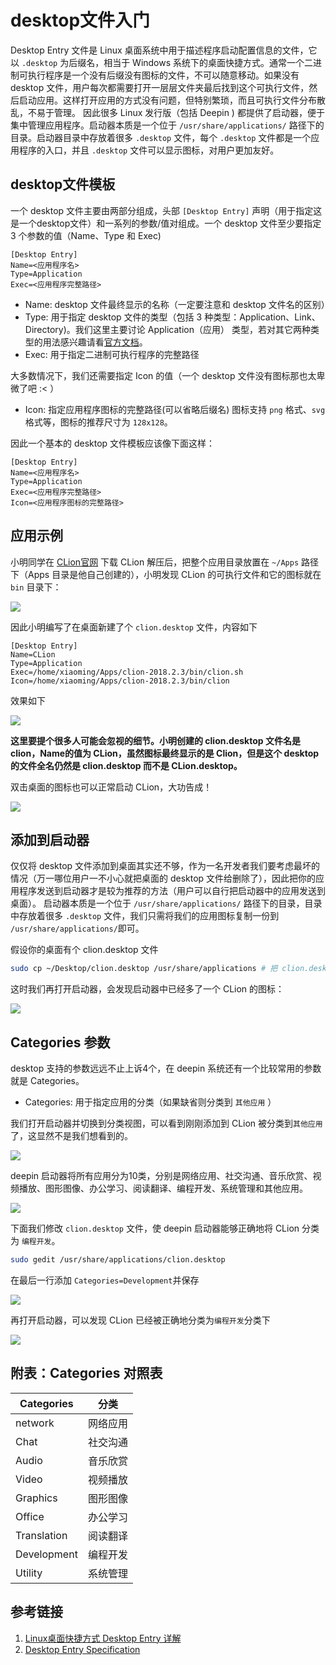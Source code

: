 # desktop文件入门

Desktop Entry 文件是 Linux 桌面系统中用于描述程序启动配置信息的文件，它以 `.desktop` 为后缀名，相当于 Windows 系统下的桌面快捷方式。通常一个二进制可执行程序是一个没有后缀没有图标的文件，不可以随意移动。如果没有 desktop 文件，用户每次都需要打开一层层文件夹最后找到这个可执行文件，然后启动应用。这样打开应用的方式没有问题，但特别繁琐，而且可执行文件分布散乱，不易于管理。
因此很多 Linux 发行版（包括 Deepin ) 都提供了启动器，便于集中管理应用程序。启动器本质是一个位于 `/usr/share/applications/` 路径下的目录。启动器目录中存放着很多 `.desktop` 文件，每个 `.desktop` 文件都是一个应用程序的入口，并且 `.desktop` 文件可以显示图标，对用户更加友好。

## desktop文件模板
一个 desktop 文件主要由两部分组成，头部 `[Desktop Entry]` 声明（用于指定这是一个desktop文件）和一系列的参数/值对组成。一个 desktop 文件至少要指定 3 个参数的值（Name、Type 和 Exec)
````desktop demo1.desktop
[Desktop Entry]
Name=<应用程序名>
Type=Application
Exec=<应用程序完整路径>
````
- Name: desktop 文件最终显示的名称（一定要注意和 desktop 文件名的区别）
- Type: 用于指定 desktop 文件的类型（包括 3 种类型：Application、Link、Directory)。我们这里主要讨论 Application（应用） 类型，若对其它两种类型的用法感兴趣请看[官方文档](https://specifications.freedesktop.org/desktop-entry-spec/desktop-entry-spec-latest.html)。
- Exec: 用于指定二进制可执行程序的完整路径

大多数情况下，我们还需要指定 Icon 的值（一个 desktop 文件没有图标那也太卑微了吧 :< ）
- Icon: 指定应用程序图标的完整路径(可以省略后缀名)
图标支持 `png` 格式、`svg` 格式等，图标的推荐尺寸为 `128x128`。

因此一个基本的 desktop 文件模板应该像下面这样：
````desktop demo2.desktop
[Desktop Entry]
Name=<应用程序名>
Type=Application
Exec=<应用程序完整路径>
Icon=<应用程序图标的完整路径>
````
## 应用示例
小明同学在 [CLion官网](https://www.jetbrains.com/clion/) 下载 CLion 解压后，把整个应用目录放置在 `~/Apps` 路径下（Apps 目录是他自己创建的），小明发现 CLion 的可执行文件和它的图标就在 `bin` 目录下：

![](http://images.lolimay.cn/18-9-9/95940192.jpg)

因此小明编写了在桌面新建了个 `clion.desktop` 文件，内容如下

````desktop clion.desktop
[Desktop Entry]
Name=CLion
Type=Application
Exec=/home/xiaoming/Apps/clion-2018.2.3/bin/clion.sh
Icon=/home/xiaoming/Apps/clion-2018.2.3/bin/clion
````
效果如下

![](http://images.lolimay.cn/18-9-9/31077250.jpg)

**这里要提个很多人可能会忽视的细节。小明创建的 clion.desktop 文件名是 clion，Name的值为 CLion，虽然图标最终显示的是 Clion，但是这个 desktop 的文件全名仍然是 clion.desktop 而不是 CLion.desktop。**

双击桌面的图标也可以正常启动 CLion，大功告成！

![](http://images.lolimay.cn/18-9-9/87550172.jpg)

## 添加到启动器

仅仅将 desktop 文件添加到桌面其实还不够，作为一名开发者我们要考虑最坏的情况（万一哪位用户一不小心就把桌面的 desktop 文件给删除了），因此把你的应用程序发送到启动器才是较为推荐的方法（用户可以自行把启动器中的应用发送到桌面）。
启动器本质是一个位于 `/usr/share/applications/` 路径下的目录，目录中存放着很多 `.desktop` 文件，我们只需将我们的应用图标复制一份到 `/usr/share/applications/`即可。

假设你的桌面有个 clion.desktop 文件
````bash
sudo cp ~/Desktop/clion.desktop /usr/share/applications # 把 clion.desktop 复制一份到启动器目录下
````
这时我们再打开启动器，会发现启动器中已经多了一个 CLion 的图标：

![](http://images.lolimay.cn/18-9-9/20506021.jpg)

## Categories 参数
desktop 支持的参数远远不止上诉4个，在 deepin 系统还有一个比较常用的参数就是 Categories。
- Categories: 用于指定应用的分类（如果缺省则分类到 `其他应用` ）

我们打开启动器并切换到分类视图，可以看到刚刚添加到 CLion 被分类到`其他应用`了，这显然不是我们想看到的。

![](http://images.lolimay.cn/18-9-9/40615066.jpg)

deepin 启动器将所有应用分为10类，分别是网络应用、社交沟通、音乐欣赏、视频播放、图形图像、办公学习、阅读翻译、编程开发、系统管理和其他应用。

![](http://images.lolimay.cn/18-9-9/73357158.jpg)

下面我们修改 `clion.desktop` 文件，使 deepin 启动器能够正确地将 CLion 分类为 `编程开发`。

````bash
sudo gedit /usr/share/applications/clion.desktop
````
在最后一行添加 `Categories=Development`并保存

![](http://images.lolimay.cn/18-9-9/97514158.jpg)

再打开启动器，可以发现 CLion 已经被正确地分类为`编程开发`分类下

![](http://images.lolimay.cn/18-9-9/4807365.jpg)

## 附表：Categories 对照表

| Categories | 分类 |
| - | - |
| network | 网络应用 |
| Chat | 社交沟通 |
| Audio | 音乐欣赏 |
| Video | 视频播放 |
| Graphics | 图形图像 |
| Office | 办公学习 |
| Translation | 阅读翻译 |
| Development | 编程开发 |
| Utility | 系统管理 |

## 参考链接
1. [Linux桌面快捷方式 Desktop Entry 详解](http://blog.chinaunix.net/uid-20332519-id-3015914.html)
2. [Desktop Entry Specification](https://specifications.freedesktop.org/desktop-entry-spec/desktop-entry-spec-latest.html)